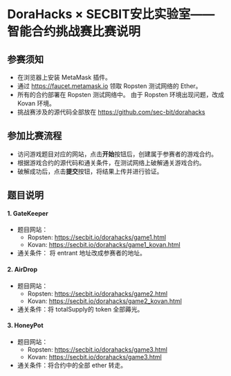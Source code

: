 ## 

# DoraHacks × SECBIT安比实验室——智能合约挑战赛比赛说明

## 参赛须知

- 在浏览器上安装 MetaMask 插件。
- 通过 https://faucet.metamask.io 领取 Ropsten 测试网络的 Ether。
- 所有的合约部署在 Ropsten 测试网络中。 由于 Ropsten 环境出现问题，改成 Kovan 环境。
- 挑战赛涉及的源代码全部放在 https://github.com/sec-bit/dorahacks

## 参加比赛流程

- 访问游戏题目对应的网站，点击**开始**按钮后，创建属于参赛者的游戏合约。
- 根据游戏合约的源代码和通关条件，在测试网络上破解通关游戏合约。
- 破解成功后，点击**提交**按钮，将结果上传并进行验证。

## 题目说明

#### 1.  GateKeeper

- 题目网站：
	- Ropsten: https://secbit.io/dorahacks/game1.html
	- Kovan: https://secbit.io/dorahacks/game1_kovan.html
- 通关条件： 将 entrant 地址改成参赛者的地址。

#### 2. AirDrop

- 题目网站：
	- Ropsten: https://secbit.io/dorahacks/game2.html
	- Kovan: https://secbit.io/dorahacks/game2_kovan.html
- 通关条件：将 totalSupply的 token 全部薅光。

#### 3. HoneyPot

- 题目网站： 
	- Ropsten: https://secbit.io/dorahacks/game3.html
	- Kovan: https://secbit.io/dorahacks/game3.html
- 通关条件：将合约中的全部 ether 转走。











